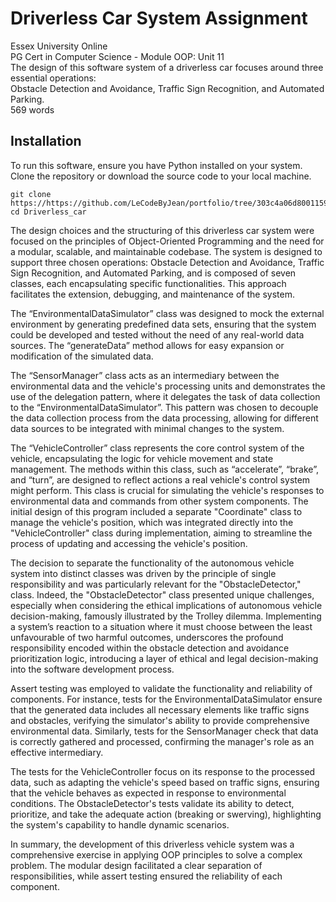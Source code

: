 # Driverless Car System Assignment
Essex University Online<br>
PG Cert in Computer Science - Module OOP: Unit 11<br>
The design of this software system of a driverless car focuses around three essential operations:<br>
Obstacle Detection and Avoidance, Traffic Sign Recognition, and Automated Parking.<br>
569 words

## Installation
To run this software, ensure you have Python installed on your system. Clone the repository or download the source code to your local machine.<br>

```
git clone https://https://github.com/LeCodeByJean/portfolio/tree/303c4a06d8001159eaf37bd8d0cf811929741ae5/Projects/Modules/OOP/Unit11/Driverless_car
cd Driverless_car
```

The design choices and the structuring of this driverless car system were focused on the principles of Object-Oriented Programming and the need for a modular, scalable, and maintainable codebase.
The system is designed to support three chosen operations: Obstacle Detection and Avoidance, Traffic Sign Recognition, and Automated Parking, and is composed of seven classes, each encapsulating specific functionalities. This approach facilitates the extension, debugging, and maintenance of the system.

The “EnvironmentalDataSimulator” class was designed to mock the external environment by generating predefined data sets, ensuring that the system could be developed and tested without the need of any real-world data sources. The “generateData” method allows for easy expansion or modification of the simulated data.

The “SensorManager” class acts as an intermediary between the environmental data and the vehicle's processing units and demonstrates the use of the delegation pattern, where it delegates the task of data collection to the “EnvironmentalDataSimulator”. This pattern was chosen to decouple the data collection process from the data processing, allowing for different data sources to be integrated with minimal changes to the system.

The “VehicleController” class represents the core control system of the vehicle, encapsulating the logic for vehicle movement and state management. The methods within this class, such as “accelerate”, “brake”, and “turn”, are designed to reflect actions a real vehicle's control system might perform. This class is crucial for simulating the vehicle's responses to environmental data and commands from other system components. The initial design of this program included a separate "Coordinate" class to manage the vehicle's position, which was integrated directly into the "VehicleController" class during implementation, aiming to streamline the process of updating and accessing the vehicle's position.

The decision to separate the functionality of the autonomous vehicle system into distinct classes was driven by the principle of single responsibility and was particularly relevant for the "ObstacleDetector," class. Indeed, the "ObstacleDetector" class presented unique challenges, especially when considering the ethical implications of autonomous vehicle decision-making, famously illustrated by the Trolley dilemma. Implementing a system’s reaction to a situation where it must choose between the least unfavourable of two harmful outcomes, underscores the profound responsibility encoded within the obstacle detection and avoidance prioritization logic, introducing a layer of ethical and legal decision-making into the software development process.

Assert testing was employed to validate the functionality and reliability of components. For instance, tests for the EnvironmentalDataSimulator ensure that the generated data includes all necessary elements like traffic signs and obstacles, verifying the simulator's ability to provide comprehensive environmental data. Similarly, tests for the SensorManager check that data is correctly gathered and processed, confirming the manager's role as an effective intermediary.

The tests for the VehicleController focus on its response to the processed data, such as adapting the vehicle's speed based on traffic signs, ensuring that the vehicle behaves as expected in response to environmental conditions. The ObstacleDetector's tests validate its ability to detect, prioritize, and take the adequate action (breaking or swerving), highlighting the system's capability to handle dynamic scenarios.

In summary, the development of this driverless vehicle system was a comprehensive exercise in applying OOP principles to solve a complex problem. The modular design facilitated a clear separation of responsibilities, while assert testing ensured the reliability of each component.
